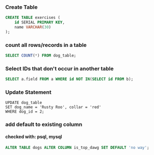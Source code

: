 ### Create Table
```sql
CREATE TABLE exercises (
	id SERIAL PRIMARY KEY,
	name VARCHAR(30)
);
```

### count all rows/records in a table
```sql
SELECT COUNT(*) FROM dog_table;
```


### Select IDs that don't occur in another table
```sql
SELECT a.field FROM a WHERE id NOT IN(SELECT id FROM b);
```

### Update Statement
```
UPDATE dog_table
SET dog_name = 'Rusty Roo', collar = 'red'
WHERE dog_id = 2;
```

### add default to existing column
#### checked with: psql, mysql
```sql
ALTER TABLE dogs ALTER COLUMN is_top_dawg SET DEFAULT 'no way';
```

